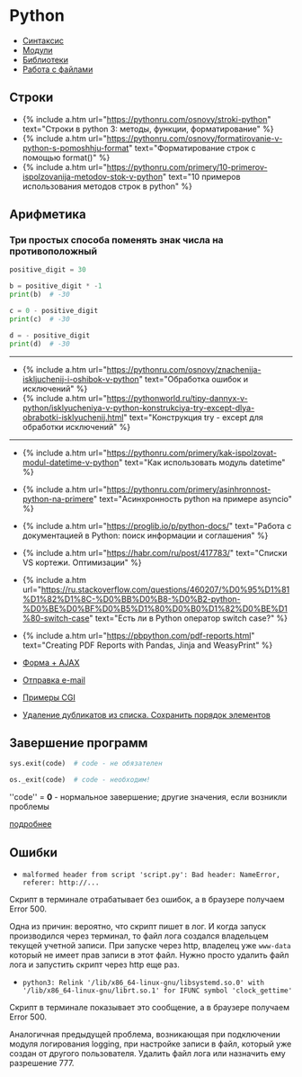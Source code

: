 # Python

- [Синтаксис](syntax)
- [Модули](modules)
- [Библиотеки](library)
- [Работа с файлами](files)

## Строки
- {% include a.htm url="https://pythonru.com/osnovy/stroki-python" text="Строки в python 3: методы, функции, форматирование" %}
- {% include a.htm url="https://pythonru.com/osnovy/formatirovanie-v-python-s-pomoshhju-format" text="Форматирование строк с помощью format()" %}
- {% include a.htm url="https://pythonru.com/primery/10-primerov-ispolzovanija-metodov-stok-v-python" text="10 примеров использования методов строк в python" %}

## Арифметика

### Три простых способа поменять знак числа на противоположный

```python
positive_digit = 30

b = positive_digit * -1
print(b)  # -30

c = 0 - positive_digit
print(c)  # -30

d = - positive_digit
print(d)  # -30
```

---

- {% include a.htm url="https://pythonru.com/osnovy/znachenija-iskljuchenij-i-oshibok-v-python" text="Обработка ошибок и исключений" %}
- {% include a.htm url="https://pythonworld.ru/tipy-dannyx-v-python/isklyucheniya-v-python-konstrukciya-try-except-dlya-obrabotki-isklyuchenij.html" text="Конструкция try - except для обработки исключений" %}

---

- {% include a.htm url="https://pythonru.com/primery/kak-ispolzovat-modul-datetime-v-python" text="Как использовать модуль datetime" %}
- {% include a.htm url="https://pythonru.com/primery/asinhronnost-python-na-primere" text="Асинхронность python на примере asyncio" %}
- {% include a.htm url="https://proglib.io/p/python-docs/" text="Работа с документацией в Python: поиск информации и соглашения" %}
- {% include a.htm url="https://habr.com/ru/post/417783/" text="Списки VS кортежи. Оптимизации" %}
- {% include a.htm url="https://ru.stackoverflow.com/questions/460207/%D0%95%D1%81%D1%82%D1%8C-%D0%BB%D0%B8-%D0%B2-python-%D0%BE%D0%BF%D0%B5%D1%80%D0%B0%D1%82%D0%BE%D1%80-switch-case" text="Есть ли в Python оператор switch case?" %}
- {%  include a.htm url="https://pbpython.com/pdf-reports.html" text="Creating PDF Reports with Pandas, Jinja and WeasyPrint" %}

- [Форма + AJAX](form_ajax)

- [Отправка e-mail](email)
- [Примеры CGI](cgi-examples)
- [Удаление дубликатов из списка. Сохранить порядок элементов](remove_dubl)

## Завершение программ

```python
sys.exit(code)  # code - не обязателен
```

```python
os._exit(code)  # code - необходим!
```
''code'' = **0** - нормальное завершение; другие значения, если возникли проблемы

[подробнее](exit)


## Ошибки

* `malformed header from script 'script.py': Bad header: NameError, referer: http://...`

Скрипт в терминале отрабатывает без ошибок, а в браузере получаем Error 500.

Одна из причин: вероятно, что скрипт пишет в лог. И когда запуск производился через терминал, то файл лога создался владельцем текущей учетной записи. При запуске через http, владелец уже `www-data` который не имеет прав записи в этот файл. Нужно просто удалить файл лога и запустить скрипт через http еще раз.

* `python3: Relink '/lib/x86_64-linux-gnu/libsystemd.so.0' with '/lib/x86_64-linux-gnu/librt.so.1' for IFUNC symbol 'clock_gettime'`

Скрипт в терминале показывает это сообщение, а в браузере получаем Error 500.

Аналогичная предыдущей проблема, возникающая при подключении модуля логирования logging, при настройке записи в файл, который уже создан от другого пользователя. Удалить файл лога или назначить ему разрешение 777.
